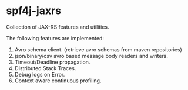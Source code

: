 # spf4j-jaxrs
Collection of JAX-RS features and utilities.

The following features are implemented:

1) Avro schema client. (retrieve avro schemas from maven repositories)
2) json/binary/csv avro based message body readers and writers.
3) Timeout/Deadline propagation.
4) Distributed Stack Traces.
5) Debug logs on Error.
6) Context aware continuous profiling.
